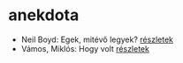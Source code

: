 # anekdota

- Neil Boyd: Egek, mitévő legyek? [részletek](_details/%7Bopf.creator%7D.md#id_922)
- Vámos, Miklós: Hogy volt [részletek](_details/%7Bopf.creator%7D.md#id_1013)